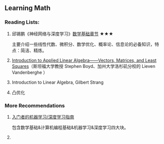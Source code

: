 ## Learning Math

### Reading Lists:

1. 邱锡鹏《神经网络与深度学习》[数学基础章节](https://nndl.github.io/chap-%E6%95%B0%E5%AD%A6%E5%9F%BA%E7%A1%80.pdf) ★★★

   主要介绍一些线性代数、微积分、数学优化、概率论、信息论的必备知识，特点：简洁、精炼。

2. [Introduction to Applied Linear Algebra——Vectors, Matrices, and Least Squares](https://web.stanford.edu/~boyd/vmls/)（斯坦福大学教授 Stephen Boyd、加州大学洛杉矶分校的 Lieven Vandenberghe ）

3. Introduction to Linear Algebra, Gilbert Strang

4. 凸优化





### More Recommendations

1. [入门者的机器学习/深度学习指南](https://zhuanlan.zhihu.com/p/45851189)

   包含数学基础&计算机编程基础&机器学习&深度学习四大块。

2. 